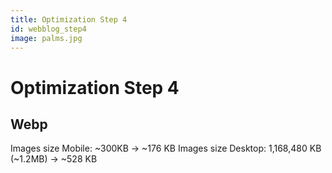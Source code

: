 ```yaml
---
title: Optimization Step 4
id: webblog_step4
image: palms.jpg
---
```


# Optimization Step 4

## Webp

Images size Mobile: ~300KB -> ~176 KB
Images size Desktop: 1,168,480 KB (~1.2MB) -> ~528 KB
